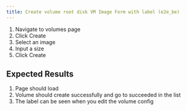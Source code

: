 ```yaml
---
title: Create volume root disk VM Image Form with label (e2e_be)
---
```

1. Navigate to volumes page
1. Click Create
1. Select an image
1. Input a size
1. Click Create

## Expected Results
1. Page should load
1. Volume should create successfully and go to succeeded in the list
1. The label can be seen when you edit the volume config
